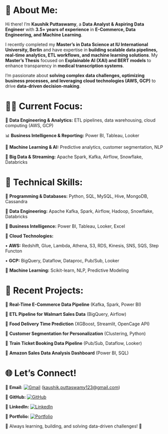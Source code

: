 # 💫 About Me:

Hi there! I’m **Kaushik Puttaswamy**, a **Data Analyst & Aspiring Data Engineer** with **3.5+ years of experience** in **E-Commerce, Data Engineering, and Machine Learning**.

I recently completed my **Master’s in Data Science at IU International University, Berlin** and have expertise in **building scalable data pipelines, real-time analytics, ETL workflows, and machine learning solutions**. My **Master’s Thesis** focused on **Explainable AI (XAI) and BERT models** to enhance transparency in **medical transcription systems**.

I’m passionate about **solving complex data challenges, optimizing business processes, and leveraging cloud technologies (AWS, GCP)** to drive **data-driven decision-making**.

# 👨‍💻 Current Focus:


🚀 **Data Engineering & Analytics:** ETL pipelines, data warehousing, cloud computing (AWS, GCP)

📊 **Business Intelligence & Reporting:** Power BI, Tableau, Looker

🤖 **Machine Learning & AI:** Predictive analytics, customer segmentation, NLP

🔧 **Big Data & Streaming:** Apache Spark, Kafka, Airflow, Snowflake, Databricks

# 🚀 Technical Skills:


🔹 **Programming & Databases:** Python, SQL, MySQL, Hive, MongoDB, Cassandra

🔹 **Data Engineering:** Apache Kafka, Spark, Airflow, Hadoop, Snowflake, Databricks

🔹 **Business Intelligence:** Power BI, Tableau, Looker, Excel

🔹 **Cloud Technologies:**
	
 • **AWS:** Redshift, Glue, Lambda, Athena, S3, RDS, Kinesis, SNS, SQS, Step Functon
	
 • **GCP:** BigQuery, Dataflow, Dataproc, Pub/Sub, Looker

🔹 **Machine Learning:** Scikit-learn, NLP, Predictive Modeling

# 📂 Recent Projects:


📌 **Real-Time E-Commerce Data Pipeline** (Kafka, Spark, Power BI)

📌 **ETL Pipeline for Walmart Sales Data** (BigQuery, Airflow)

📌 **Food Delivery Time Prediction** (XGBoost, Streamlit, OpenCage API)

📌 **Customer Segmentation for Personalization** (Clustering, Python)

📌 **Train Ticket Booking Data Pipeline** (Pub/Sub, Dataflow, Looker)

📌 **Amazon Sales Data Analysis Dashboard** (Power BI, SQL)

# 🌐 Let’s Connect!

📧 **Email:** [![Gmail](https://img.shields.io/badge/Gmail-D14836?style=flat&logo=gmail&logoColor=white)](mailto:kaushik.puttaswamy123@gmail.com) 
  (kaushik.puttaswamy123@gmail.com)

🔗 **GitHub:** [![GitHub](https://img.shields.io/badge/GitHub-%23121011.svg?style=flat&logo=github&logoColor=white)](https://github.com/Kaushik-Puttaswamy)  

🔗 **LinkedIn:** [![LinkedIn](https://img.shields.io/badge/LinkedIn-%230077B5.svg?style=flat&logo=linkedin&logoColor=white)](https://www.linkedin.com/in/kaushik-puttaswamy-data-analyst/)  

📜 **Portfolio:** [![Portfolio](https://img.shields.io/badge/Portfolio-%230000ff.svg?style=flat&logo=firefox&logoColor=white)](https://www.datascienceportfol.io/kaushikputtaswamy)   

🚀 Always learning, building, and solving data-driven challenges! 🚀

